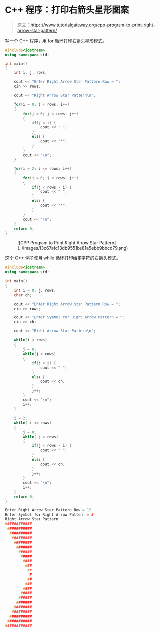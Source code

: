 # C++ 程序：打印右箭头星形图案

> 原文：<https://www.tutorialgateway.org/cpp-program-to-print-right-arrow-star-pattern/>

写一个 C++ 程序，用 for 循环打印右箭头星形模式。

```cpp
#include<iostream>
using namespace std;

int main()
{
	int i, j, rows;

    cout << "Enter Right Arrow Star Pattern Row = ";
    cin >> rows;

    cout << "Right Arrow Star Pattern\n"; 

    for(i = 0; i < rows; i++)
    {
    	for(j = 0; j < rows; j++)
		{
            if(j < i) {
                cout << " ";
            } 
            else {
                cout << "*";
            }    
        }
        cout << "\n";
    }	

    for(i = 2; i <= rows; i++)
    {
    	for(j = 0; j < rows; j++)
		{
            if(j < rows - i) {
                cout << " ";
            } 
            else {
                cout << "*";
            }
        }
        cout << "\n";
    }	
 	return 0;
}
```

<figure class="wp-block-image size-large">![CPP Program to Print Right Arrow Star Pattern](../Images/13c67afc13db9551be81a5ebb9bbcd79.png)</figure>

这个 [C++ 例子](https://www.tutorialgateway.org/cpp-programs/)使用 while 循环打印给定字符的右箭头模式。

```cpp
#include<iostream>
using namespace std;

int main()
{
	int i = 0, j, rows;
    char ch;

    cout << "Enter Right Arrow Star Pattern Row = ";
    cin >> rows;

    cout << "Enter Symbol for Right Arrow Pattern = ";
    cin >> ch;

    cout << "Right Arrow Star Pattern\n"; 

    while(i < rows)
    {
        j = 0; 
    	while(j < rows)
		{
            if(j < i) {
                cout << " ";
            } 
            else {
                cout << ch;
            }  
            j++;  
        }
        cout << "\n";
        i++;
    }

    i = 2;
    while( i <= rows)
    {
        j = 0;
    	while( j < rows)
		{
            if(j < rows - i) {
                cout << " ";
            } 
            else {
                cout << ch;
            }
            j++;
        }
        cout << "\n";
        i++;
    }	
 	return 0;
}
```

```cpp
Enter Right Arrow Star Pattern Row = 12
Enter Symbol for Right Arrow Pattern = #
Right Arrow Star Pattern
############
 ###########
  ##########
   #########
    ########
     #######
      ######
       #####
        ####
         ###
          ##
           #
          ##
         ###
        ####
       #####
      ######
     #######
    ########
   #########
  ##########
 ###########
############
```